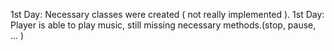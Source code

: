 1st Day: Necessary classes were created ( not really implemented ).
1st Day: Player is able to play music, still missing necessary methods.(stop, pause, ... )
